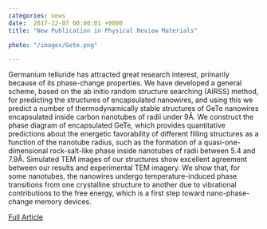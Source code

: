 ```yaml
---                                                                                                                                                                                      
categories: news                                                                                                                                                                 
date:  2017-12-07 00:00:01 +0000                                                                                                                                                         
title: "New Publication in Physical Review Materials"

photo: "/images/Gete.png"

---            
```


Germanium telluride has attracted great research interest, primarily because of its phase-change properties. We have developed a general scheme, based on the ab initio random structure searching (AIRSS) method, for predicting the structures of encapsulated nanowires, and using this we predict a number of thermodynamically stable structures of GeTe nanowires encapsulated inside carbon nanotubes of radii under 9Å. We construct the phase diagram of encapsulated GeTe, which provides quantitative predictions about the energetic favorability of different filling structures as a function of the nanotube radius, such as the formation of a quasi-one-dimensional rock-salt-like phase inside nanotubes of radii between 5.4 and 7.9Å. Simulated TEM images of our structures show excellent agreement between our results and experimental TEM imagery. We show that, for some nanotubes, the nanowires undergo temperature-induced phase transitions from one crystalline structure to another due to vibrational contributions to the free energy, which is a first step toward nano-phase-change memory devices.

[Full Article](https://journals.aps.org/prmaterials/abstract/10.1103/PhysRevMaterials.1.073001)

